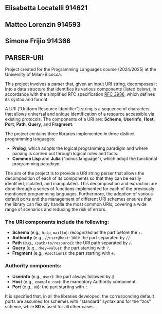 ## Elisabetta Locatelli 914621
## Matteo Lorenzin 914593
## Simone Frijio 914366

## PARSER-URI
Project created for the Programming Languages course (2024/2025) at the
University of Milan-Bicocca.

This project involves a parser that, given an input URI string, decomposes it
into a data structure that identifies its various components (listed below),
in accordance with the simplified RFC specification
[RFC 3986](http://tools.ietf.org/html/rfc3986), which defines its syntax
and format.

A URI ("Uniform Resource Identifier") string is a sequence of characters that
allows universal and unique identification of a resource accessible via
existing protocols. The components of a URI are: **Scheme**, **Userinfo**,
**Host**, **Port**, **Path**, **Query**, and **Fragment**.

The project contains three libraries implemented in three distinct
programming languages:
- **Prolog**, which adopts the logical programming paradigm and where parsing
  is carried out through logical rules and facts.
- **Common Lisp** and **Julia** ("bonus language"), which adopt the functional
  programming paradigm.

The aim of the project is to provide a URI string parser that allows the
decomposition of each of its components so that they can be easily identified,
isolated, and manipulated. This decomposition and extraction are done through
a series of functions implemented for each of the previously mentioned
programming languages. Furthermore, the adoption of various default ports and
the management of different URI schemes ensures that the library can flexibly
handle the most common URIs, covering a wide range of scenarios and reducing
the risk of errors.

### The URI components include the following:
- **Schema** (e.g., `http`, `mailto`): recognized as the part before the `:`.
- **Authority** (e.g., `//user@host:100`): the part separated by `//`.
- **Path** (e.g., `/path/to/resource`): the URI path separated by `/`.
- **Query** (e.g., `?key=value`): the part starting with `?`.
- **Fragment** (e.g., `#section1`): the part starting with `#`.

### Authority components:
- **Userinfo** (e.g., `user`): the part always followed by `@`
- **Host** (e.g., `example.com`): the mandatory Authority component.
- **Port** (e.g., `80`): the part starting with `:`.

It is specified that, in all the libraries developed, the corresponding default
ports are assumed for schemes with "standard" syntax and for the "zos" scheme,
while **80** is used for all other cases.
